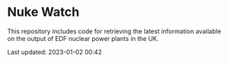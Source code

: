 # Nuke Watch

This repository includes code for retrieving the latest information available on the output of EDF nuclear power plants in the UK.

Last updated: 2023-01-02 00:42